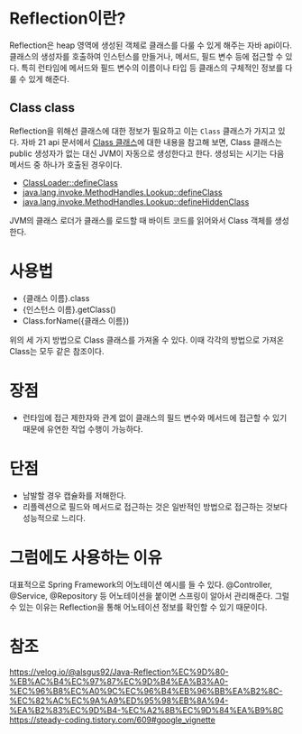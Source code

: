 # Reflection이란?
Reflection은 heap 영역에 생성된 객체로 클래스를 다룰 수 있게 해주는 자바 api이다.
클래스의 생성자를 호출하여 인스턴스를 만들거나, 메서드, 필드 변수 등에 접근할 수 있다.
특히 런타임에 메서드와 필드 변수의 이름이나 타입 등 클래스의 구체적인 정보를 다룰 수 있게 해준다.

## Class class
Reflection을 위해선 클래스에 대한 정보가 필요하고 이는 `Class` 클래스가 가지고 있다. 
자바 21 api 문서에서 [Class 클래스](https://docs.oracle.com/en/java/javase/21/docs/api/java.base/java/lang/Class.html)에 대한 내용을 참고해 보면,
Class 클래스는 public 생성자가 없는 대신 JVM이 자동으로 생성한다고 한다.
생성되는 시기는 다음 메서드 중 하나가 호출된 경우이다.
- [ClassLoader::defineClass](https://docs.oracle.com/en/java/javase/21/docs/api/java.base/java/lang/ClassLoader.html#defineClass(java.lang.String,byte%5B%5D,int,int))
- [java.lang.invoke.MethodHandles.Lookup::defineClass](https://docs.oracle.com/en/java/javase/21/docs/api/java.base/java/lang/invoke/MethodHandles.Lookup.html#defineClass(byte%5B%5D))
- [java.lang.invoke.MethodHandles.Lookup::defineHiddenClass](https://docs.oracle.com/en/java/javase/21/docs/api/java.base/java/lang/invoke/MethodHandles.Lookup.html#defineHiddenClass(byte%5B%5D,boolean,java.lang.invoke.MethodHandles.Lookup.ClassOption...))

JVM의 클래스 로더가 클래스를 로드할 때 바이트 코드를 읽어와서 Class 객체를 생성한다.

# 사용법
- {클래스 이름}.class
- {인스턴스 이름}.getClass()
- Class.forName({클래스 이름})

위의 세 가지 방법으로 Class 클래스를 가져올 수 있다.
이때 각각의 방법으로 가져온 Class는 모두 같은 참조이다.

# 장점
- 런타임에 접근 제한자와 관계 없이 클래스의 필드 변수와 메서드에 접근할 수 있기 때문에 유연한 작업 수행이 가능하다.

# 단점
- 남발할 경우 캡슐화를 저해한다.
- 리플렉션으로 필드와 메서드로 접근하는 것은 일반적인 방법으로 접근하는 것보다 성능적으로 느리다.

# 그럼에도 사용하는 이유
대표적으로 Spring Framework의 어노테이션 예시를 들 수 있다.
@Controller, @Service, @Repository 등 어노테이션을 붙이면 스프링이 알아서 관리해준다.
그럴 수 있는 이유는 Reflection을 통해 어노테이션 정보를 확인할 수 있기 때문이다.

# 참조
https://velog.io/@alsgus92/Java-Reflection%EC%9D%80-%EB%AC%B4%EC%97%87%EC%9D%B4%EA%B3%A0-%EC%96%B8%EC%A0%9C%EC%96%B4%EB%96%BB%EA%B2%8C-%EC%82%AC%EC%9A%A9%ED%95%98%EB%8A%94-%EA%B2%83%EC%9D%B4-%EC%A2%8B%EC%9D%84%EA%B9%8C<br>
https://steady-coding.tistory.com/609#google_vignette